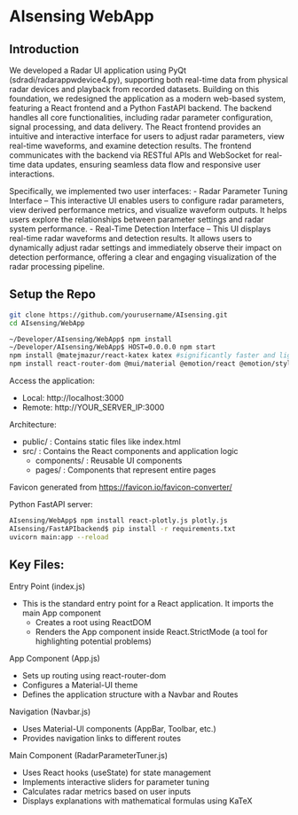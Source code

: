 # AIsensing WebApp

## Introduction
We developed a Radar UI application using PyQt (sdradi/radarappwdevice4.py), supporting both real-time data from physical radar devices and playback from recorded datasets. Building on this foundation, we redesigned the application as a modern web-based system, featuring a React frontend and a Python FastAPI backend. The backend handles all core functionalities, including radar parameter configuration, signal processing, and data delivery. The React frontend provides an intuitive and interactive interface for users to adjust radar parameters, view real-time waveforms, and examine detection results. The frontend communicates with the backend via RESTful APIs and WebSocket for real-time data updates, ensuring seamless data flow and responsive user interactions.

Specifically, we implemented two user interfaces:
    - Radar Parameter Tuning Interface – This interactive UI enables users to configure radar parameters, view derived performance metrics, and visualize waveform outputs. It helps users explore the relationships between parameter settings and radar system performance.
	- Real-Time Detection Interface – This UI displays real-time radar waveforms and detection results. It allows users to dynamically adjust radar settings and immediately observe their impact on detection performance, offering a clear and engaging visualization of the radar processing pipeline.

## Setup the Repo
```bash
git clone https://github.com/yourusername/AIsensing.git
cd AIsensing/WebApp
```


```bash
~/Developer/AIsensing/WebApp$ npm install
~/Developer/AIsensing/WebApp$ HOST=0.0.0.0 npm start
npm install @matejmazur/react-katex katex #significantly faster and lighter than MathJax 
npm install react-router-dom @mui/material @emotion/react @emotion/styled
```
Access the application:
- Local: http://localhost:3000
- Remote: http://YOUR_SERVER_IP:3000

Architecture:
- public/ : Contains static files like index.html
- src/ : Contains the React components and application logic
    - components/ : Reusable UI components
    - pages/ : Components that represent entire pages

Favicon generated from https://favicon.io/favicon-converter/

Python FastAPI server:
```bash
AIsensing/WebApp$ npm install react-plotly.js plotly.js
AIsensing/FastAPIbackend$ pip install -r requirements.txt
uvicorn main:app --reload
```

## Key Files:
Entry Point (index.js)
- This is the standard entry point for a React application. It imports the main App component
    - Creates a root using ReactDOM
    - Renders the App component inside React.StrictMode (a tool for highlighting potential problems)

App Component (App.js)
- Sets up routing using react-router-dom
- Configures a Material-UI theme
- Defines the application structure with a Navbar and Routes

Navigation (Navbar.js)
- Uses Material-UI components (AppBar, Toolbar, etc.)
- Provides navigation links to different routes

Main Component (RadarParameterTuner.js)
- Uses React hooks (useState) for state management
- Implements interactive sliders for parameter tuning
- Calculates radar metrics based on user inputs
- Displays explanations with mathematical formulas using KaTeX